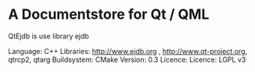 A Documentstore for Qt / QML
============================

QtEjdb is use library ejdb

Language:    C++
Libraries:   http://www.ejdb.org , http://www.qt-project.org, qtrcp2, qtarg
Buildsystem: CMake
Version:     0.3
Licence:     Licence: LGPL v3
